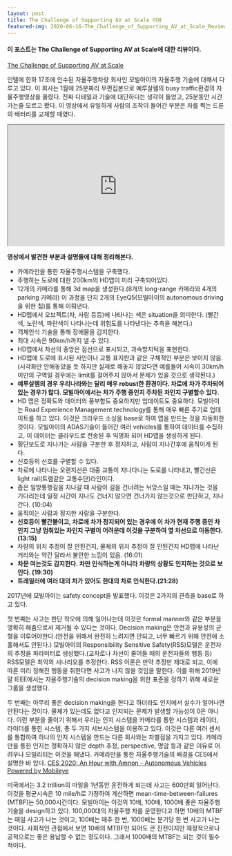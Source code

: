 ```yaml
---
layout: post
title: The Challenge of Supporting AV at Scale 리뷰
featured-img: 2020-06-16-The_Challenge_of_Supporting_AV_at_Scale_Review/mobileye
---
```


#### 이 포스트는 The Challenge of Supporting AV at Scale에 대한 리뷰이다. 
[The Challenge of Supporting AV at Scale](!https://medium.com/@amnon.shashua/the-challenge-of-supporting-av-at-scale-7c06196cced2)

 인텔에 한화 17조에 인수된 자율주행차량 회사인 모빌아이의 자율주행 기술에 대해서 다루고 있다.
이 회사는 1월에 25분짜리 무편집본으로 예루살렘의 busy traffic환경의 자율주행영상을 올렸다. 진짜 디테일과 기술에 대단하다는 생각이 들었고, 25분동안 시간가는줄 모르고 봤다. 이 영상에서 유일하게 사람의 조작이 들어간 부분은 차를 찍는 드론의 배터리를 교체할 때였다.

<style>.embed-container { position: relative; padding-bottom: 56.25%; height: 0; overflow: hidden; max-width: 100%; } .embed-container iframe, .embed-container object, .embed-container embed { position: absolute; top: 0; left: 0; width: 100%; height: 100%; }</style><div class='embed-container'><iframe src='https://www.youtube.com/embed/kJD5R_yQ9aw' frameborder='1' allowfullscreen></iframe></div>
                  

**영상에서 발견한 부분과 설명들에 대해 정리해본다.**
- 카메라만을 통한 자율주행시스템을 구축했다.
- 주행하는 도로에 대한 200km의 HD맵이 미리 구축되어있다.
- 12개의 카메라를 통해 3d map을 생성한다.(8개의 long-range 카메라와 4개의 parking 카메라) 이 과정을 단지 2개의 EyeQ5(모빌아이의 autonomous driving을 위한 칩)를 통해 이뤄낸다.
- HD맵에서 오브젝트(차, 사람 등등)에 나타나는 색은 situation을 의미한다. (빨간색, 노란색, 파란색이 나타나는데 위험도를 나타낸다는 추측을 해본다.)
- 객체인식 기술을 통해 장애물을 감지한다.
- 최대 시속은 90km/h까지 낼 수 있다.
- HD맵에서 차선의 중앙은 점선으로 표시되고, 과속방지턱을 표현한다.
- HD맵에 도로에 표시된 사인이나 교통 표지판과 같은 구체적인 부분은 보이지 않음. (시각화만 안해놓았을 듯 하지만 실제로 해놓지 않았다면 예를들어 시속이 30km/h미만의 구역일 경우에는 limit를 걸어주지 않아서 문제가 있을 것으로 생각된다.)
- **예루살렘의 경우 우리나라와는 달리 매우 robust한 환경이다. 차로에 차가 주차되어 있는 경우가 많다. 모빌아이에서는 차가 주행 중인지 주차된 차인지 구별할수 있다.**
- HD 맵은 정확도와 데이터의 풍부함도 중요하지만 업데이트도 중요하다. 모빌아이는 Road Experience Management technology를 통해 매우 빠른 주기로 업데이트를 하고 있다. 이것은 크라우드 소싱을 base로 하여 맵을 만드는 것을 자동화한 것이다. 모빌아이의 ADAS기술이 들어간 여러 vehicles를 통하여 데이터를 수집하고, 이 데이터는 클라우드로 전송된 후 익명화 되어 HD맵을 생성하게 된다.
- 횡단보도로 지나가는 사람을 구분한 후 정지하고, 사람이 지나간후에 움직이게 된다.
- 신호등의 신호를 구별할 수 있다.
- 차로에 나타나는 오렌지선은 대중 교통이 지나다니는 도로를 나타내고, 빨간선은 light rail(트램같은 교통수단)라인이다.
- 좁은 일방통행길을 지나갈 때 사람이 길을 건너려는 뉘앙스일 때는 지나가는 것을 기다리는데 일정 시간이 지나도 건너지 않으면 건너가지 않는것으로 판단하고, 지나간다. (10:04)
- 움직이는 사람과 정지한 사람을 구분한다.
- **신호등이 빨간불이고, 차로에 차가 정지되어 있는 경우에 이 차가 현재 주행 중인 차인지 그냥 멈춰있는 차인지 구별이 어려운데 이것을 구분하여 옆 차선으로 이동한다. (13:15)**
- 차량의 위치 추정이 잘 안된건지, 물체의 위치 추정이 잘 안된건지 HD맵에 나타난 거리와는 약간 달라서 불안한 느낌이 있음. (16:01)
- **차문 여는것도 감지한다. 차만 인식하는게 아니라 차량의 상황도 인지하는 것으로 보인다. (19:30)**
- **트레일러에 여러 대의 차가 있어도 한대의 차로 인식한다.(21:28)**

 2017년에 모빌아이는 safety concept을 발표했다. 이것은 2가지의 관측을 base로 하고 있다. 

 첫 번째는 사고는 판단 착오에 의해 일어나는데 이것은 formal manner와 같은 부분을 명확히 해줌으로서 제거될 수 있다는 것이다. Decision making은 안전과 유용성의 균형을 이루어야한다.(안전을 위해서 완전히 느려지면 안되고, 너무 빠르기 위해 안전에 소홀해서도 안된다.) 모빌아이의 Responsibility Sensitive Safety(RSS)모델은 운전자의 추정을 파라미터로 생성했다.(교차로나 차선이 줄어들 때의 운전자들의 행동 등) RSS모델은 최악의 시나리오를 추정한다. RSS 이론은 만약 추정만 제대로 되고, 이에 따른 미리 정해진 행동을 취한다면 사고가 나지 않을 것임을 말한다. 이를 위해 2019년 말 IEEE에서는 자율주행기술의 decision making을 위한 표준을 정하기 위해 새로운 그룹을 생성했다.

 두 번째는 아무리 좋은 decision making을 한다고 하더라도 인지에서 실수가 일어나면 안된다는 것이다. 물체가 있는데도 없다고 인지되는 문제가 발생할 가능성이 0은 아니다. 이런 부분을 줄이기 위해서 우리는 인지 시스템을 카메라를 통한 시스템과 레이더, 라이더를 통한 시스템, 총 두 가지 서브시스템을 이용하고 있다. 이것은 다른 여러 센서를 통합하여 하나의 인지 시스템을 만드는 다른 회사와는 차별점을 가지고 있다. 카메라만을 통한 인지는 정확하지 않은 depth 추정, perspective, 명암 등과 같은 이유로 어려우나 모빌리티는 이것을 해냈다. 카메라만을 통한 자율주행기술의 배경을 CES에서 설명한 바 있다. 
[CES 2020: An Hour with Amnon - Autonomous Vehicles Powered by Mobileye](https://www.youtube.com/watch?v=HPWGFzqd7pI&t=7s)

 미국에서는 3.2 trillion의 마일을 1년동안 운전하게 되는데 사고는 600만회 일어난다. 이것을 평균시속은 10 mile/h로 가정하여 계산하면 mean-time-between-failures (MTBF)는 50,000시간이다. 모빌아이는 이것의 10배, 100배, 1000배 좋은 자율주행기술을 design하고 있다. 100,000대의 자율주행 차를 운영한다고 하면 10배의 MTBF는 매일 사고가 나는 것이고, 100배는 매주 한 번, 1000배는 분기당 한 번 사고가 나는 것이다. 사회적인 관점에서 보면 10배의 MTBF만 되어도 큰 진전이지만 재정적으로나 공적으로는 좋은 용납할 수 없는 정도이다. 그래서 1000배의 MTBF는 되는 것이 필수적이다. 
